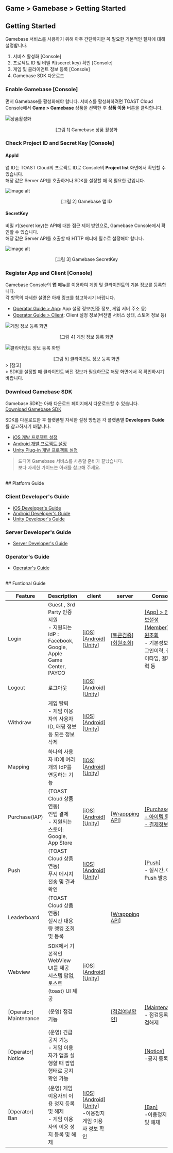 ## Game > Gamebase > Getting Started

## Getting Started
Gamebase 서비스를 사용하기 위해 아주 간단하지만 꼭 필요한 기본적인 절차에 대해 설명합니다.

1. 서비스 활성화 [Console]
2. 프로젝트 ID 및 비밀 키(secret key) 확인 [Console]
3. 게임 및 클라이언트 정보 등록 [Console]
4. Gamebase SDK 다운로드

### Enable Gamebase [Console]

먼저 Gamebase를 활성화해야 합니다. 서비스를 활성화하려면 TOAST Cloud Console에서 **Game > Gamebase** 상품을 선택한 후 **상품 이용** 버튼을 클릭합니다.

![상품활성화](http://static.toastoven.net/prod_gamebase/GettingStarted/img_console_active_1.0.png)
<center>[그림 1] Gamebase 상품 활성화</center>

### Check Project ID and Secret Key [Console]

#### AppId
앱 ID는 TOAST Cloud의 프로젝트 ID로 Console의 **Project list** 화면에서 확인할 수 있습니다.<br>
해당 값은 Server API를 호출하거나 SDK를 설정할 때 꼭 필요한 값입니다.

![image alt](http://static.toastoven.net/prod_gamebase/Server_Developers_Guide/pre_appId_v1.1.png)
<center>[그림 2] Gamebase 앱 ID</center>

#### SecretKey
비밀 키(secret key)는 API에 대한 접근 제어 방안으로, Gamebase Console에서 확인할 수 있습니다. <br>
해당 값은 Server API를 호출할 때 HTTP 헤더에 필수로 설정해야 합니다.

![image alt](http://static.toastoven.net/prod_gamebase/Server_Developers_Guide/pre_secret_key_v1.1.png)
<center>[그림 3] Gamebase SecretKey</center>

### Register App and Client [Console]

Gamebase Console의 **앱** 메뉴를 이용하여 게임 및 클라이언트의 기본 정보를 등록합니다.<br>
각 항목의 자세한 설명은 아래 링크를 참고하시기 바랍니다.

* [Operator Guide > App](./oper-app/#app): App 설정 정보(인증 정보, 게임 서버 주소 등)
* [Operator Guide > Client](./oper-app/#client): Client 설정 정보(버전별 서비스 상태, 스토어 정보 등)


![게임 정보 등록 화면](http://static.toastoven.net/prod_gamebase/Operators_Guide/Console_App_App1_1.1.png)
<center>[그림 4] 게임 정보 등록 화면</center>

![클라이언트 정보 등록 화면](http://static.toastoven.net/prod_gamebase/Operators_Guide/Console_App_Client4_1.1.png)
<center>[그림 5] 클라이언트 정보 등록 화면</center>
> [참고]<br>
> SDK를 설정할 때 클라이언트 버전 정보가 필요하므로 해당 화면에서 꼭 확인하시기 바랍니다.<br>


### Download Gamebase SDK

Gamebase SDK는 아래 다운로드 페이지에서 다운로드할 수 있습니다.<br/>
[Download Gamebase SDK](http://docs.cloud.toast.com/ko/Download/)

SDK를 다운로드한 후 플랫폼별 자세한 설정 방법은 각 플랫폼별 **Developers Guide**를 참고하시기 바랍니다.<br/>

* [iOS 개발 프로젝트 설정](./ios-started/)
* [Android 개발 프로젝트 설정](./aos-started/)
* [Unity Plug-in 개발 프로젝트 설정](./unity-started)
  <br/>
> 드디어 Gamebase 서비스를 사용할 준비가 끝났습니다. <br> 보다 자세한 가이드는 아래를 참고해 주세요.

<br/>
## Platform Guide

### Client Developer's Guide

* [iOS Developer's Guide](./ios-started/)
* [Android Developer's Guide](./aos-started/)
* [Unity Developer's Guide](./unity-started/)

### Server Developer's Guide

* [Server Developer's Guide](./Server%20Developer%60s%20Guide/)

### Operator's Guide

* [Operator's Guide](./oper-operating-indicator/)

<br/>
## Funtional Guide

| Feature               | Description                              | client                                   | server                                   | Console                                  |
| --------------------- | ---------------------------------------- | ---------------------------------------- | ---------------------------------------- | ---------------------------------------- |
| Login                 | Guest , 3rd Party 인증 지원  <br> - 지원되는 IdP : Facebook, Google, Apple Game Center, PAYCO | [[iOS](./ios-authentication/#login)] [[Android](./aos-authentication/#login)] [[Unity](./unity-authentication/#login)] | [[토큰검증](./Server%20Developer%60s%20Guide/#token-authentication)] <br> [[회원조회](./Server%20Developer%60s%20Guide/#get-member)] | [[App] > 인증정보설정](./oper-app/#authentication-information) <br> [[Member] > 회원조회](./oper-member/#member) <br> - 기본정보, 로그인이력, 플레이타임, 결제이력 등 |
| Logout                | 로그아웃                                     | [[iOS](./ios-authentication/#logout)] [[Android](./aos-authentication/#logout)] [[Unity](./unity-authentication/#logout)] |                                          |                                          |
| Withdraw              | 게임 탈퇴 <br> -  게임 이용자의 사용자 ID, 매핑 정보 등 모든 정보 삭제 | [[iOS](./ios-authentication/#withdraw)] [[Android](./aos-authentication/#withdraw)] [[Unity](./unity-authentication/#withdraw)] |                                          |                                          |
| Mapping               | 하나의 사용자 ID에 여러 개의 IdP를 연동하는 기능           | [[iOS](./ios-authentication/#mapping)] [[Android](./aos-authentication/#mapping)] [[Unity](./unity-authentication/#mapping)] |                                          |                                          |
| Purchase(IAP)         | (TOAST Cloud 상품연동) <br> 인앱 결제 <br> - 지원되는 스토어: Google, App Store | [[iOS](./ios-purchase/#purchase)] [[Android](./aos-purchase/#purchase)] [[Unity](./unity-purchase/#purchase)] | [[Wrappping API](./Server%20Developer%60s%20Guide/#purchaseiap)] | [[Purchase]](./oper-purchase/#app)<br> [- 아이템 등록](./oper-purchase/#item) <br> [- 결제정보 조회](./oper-purchase/#transactions) |
| Push                  | (TOAST Cloud 상품 연동) <br> 푸시 메시지 전송 및 결과 확인 | [[iOS](./ios-push/#push)] [[Android](./aos-push/#push)] [[Unity](./unity-push/#push)] |                                          | [[Push]](./oper-push/#push) <br/>- 실시간, 예약 Push 발송 |
| Leaderboard           | (TOAST Cloud 상품 연동) <br> 실시간 대용량 랭킹 조회 및 등록 |                                          | [[Wrappping API](./Server%20Developer%60s%20Guide/#leaderboard)] |                                          |
| Webview               | SDK에서 기본적인 WebView UI를 제공<br/>시스템 팝업, 토스트(toast) UI 제공 | [[iOS](./ios-ui/#webview)] [[Android](./aos-ui/#webview)] [[Unity](./unity-ui/#webview)] |                                          |                                          |
| [Operator] Maintenance | (운영) 점검 기능                               |                                          | [[점검여부확인](./Server%20Developer%60s%20Guide/#maintenance)] | [[Maintenance]](./oper-operation/#maintenance)<br>- 점검등록, 점검해제 |
| [Operator] Notice      | (운영) 긴급 공지 기능 <br> -  게임 이용자가 앱을 실행할 때 팝업 형태로 공지 확인 가능 |                                          |                                          | [[Notice]](./oper-operation/#notice) <br/>-공지 등록 |
| [Operator] Ban         | (운영) 게임 이용자의 이용 정지 등록 및 해제 <br> -  게임 이용자의 이용 정지 등록 및 해제 | [[iOS](./ios-authentication/#get-banned-user-information)][[Android](./aos-authentication/#get-banned-user-information)] [[Unity](./unity-authentication/#get-banned-user-infomation)] <br/> -이용정지 게임 이용자 정보 확인 |                                          | [[Ban]](./oper-ban/#ban) <br/>-이용정지 등록 및 해제 |


